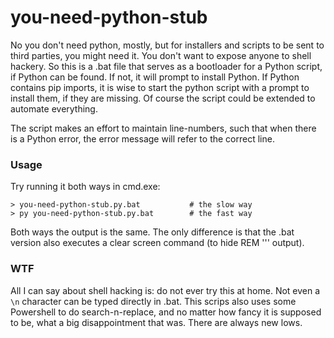 # you-need-python-stub

No you don't need python, mostly, but for installers and scripts to be sent to third parties, you might need it. You don't want to expose anyone to shell hackery. So this is a .bat file that serves as a bootloader for a Python script, if Python can be found. If not, it will prompt to 
install Python. If Python contains pip imports, it is wise to start the python script with a prompt to install them, if they are missing. Of course the script could be extended to automate everything. 

The script makes an effort to maintain line-numbers, such that when there is a Python error, the 
error message will refer to the correct line. 

### Usage

Try running it both ways in cmd.exe:

    > you-need-python-stub.py.bat           # the slow way
    > py you-need-python-stub.py.bat        # the fast way

Both ways the output is the same. The only difference is that the .bat version also executes a clear screen command (to hide REM ''' output). 

### WTF

All I can say about shell hacking is: do not ever try this at home. Not even a `\n` character can be typed directly in .bat. This scrips also uses some Powershell to do search-n-replace, and no matter how fancy it is supposed to be, what a big disappointment that was. There are always new lows. 

